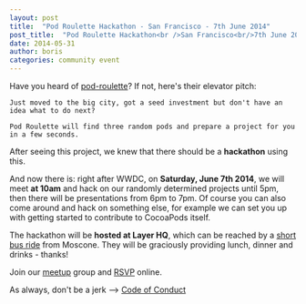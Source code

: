 ```yaml
---
layout: post
title:  "Pod Roulette Hackathon - San Francisco - 7th June 2014"
post_title:  "Pod Roulette Hackathon<br />San Francisco<br/>7th June 2014"
date: 2014-05-31
author: boris
categories: community event
---
```


Have you heard of [pod-roulette][1]? If not, here's their elevator pitch:

    Just moved to the big city, got a seed investment but don't have an idea what to do next?
    
    Pod Roulette will find three random pods and prepare a project for you in a few seconds.

After seeing this project, we knew that there should be a **hackathon** using this.

And now there is: right after WWDC, on **Saturday, June 7th 2014**, we will meet **at 10am** and hack on our randomly determined projects until 5pm, then there will be presentations from 6pm to 7pm. Of course you can also come around and hack on something else, for example we can set you up with getting started to contribute to CocoaPods itself.

The hackathon will be **hosted at Layer HQ**, which can be reached by a [short bus ride][2] from Moscone. They will be graciously providing lunch, dinner and drinks - thanks! 

Join our [meetup](http://www.meetup.com/CocoaPods-SF/) group and <a href="http://www.meetup.com/CocoaPods-SF/events/180676392/" data-event="180676392" class="mu-rsvp-btn">RSVP</a> online.

As always, don't be a jerk --> [Code of Conduct][3]

<script>!function(d,s,id){var js,fjs=d.getElementsByTagName(s)[0];if(!d.getElementById(id)){js=d.createElement(s); js.id=id;js.async=true;js.src="https://secure.meetup.com/script/21021123101537681383/api/mu.btns.js?id=a74a4o9ar6ca0btqqmtk1k5uv2";fjs.parentNode.insertBefore(js,fjs);}}(document,"script","mu-bootjs");</script>

[1]: http://podroulette.com
[2]: https://www.google.com/maps/dir/Moscone+Center/470+Alabama+St,+San+Francisco,+CA+94110/@37.7737857,-122.4268309,14z/data=!3m1!4b1!4m14!4m13!1m5!1m1!1s0x808580877d2fc9ad:0xd182ccc332c28697!2m2!1d-122.401557!2d37.784173!1m5!1m1!1s0x808f7e3074359e0f:0x710aa5eaaf53cd94!2m2!1d-122.412559!2d37.763261!3e3
[3]: http://cocoapods.org/legal

